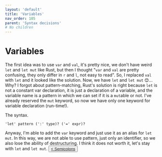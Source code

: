 ```yaml
---
layout: 'default'
title: 'Variables'
nav_order: 105
parent: 'Syntax decisions'
# No children
---
```


# Variables

The first idea was to use `var` and `val`, it's pretty nice, we don't have weird `let` and `let mut` like Rust, but then
I thought "`var` and `val` are pretty confusing, they only differ in `r` and `l`, not easy to read". So, I replaced
`val` with `let` and it looked like the solution. Now, we have `let` and `let mut` 😊... Why? I forgot about
pattern-matching, Rust's solution is right because `let` is not a constant var declaration, it is just a declaration of
a variable, and the variable name is a pattern in which we can set if it is a `mut`able or not. I've already reserved
the `mut` keyword, so now we have only one keyword for variable declaration (run-time!).

The syntax.

```antlr4
'let' pattern (':' type)? ('=' expr)?
```

Anyway, I'm able to add the `var` keyword and just use it as an alias for `let mut`. In this way, we are not able to use
pattern, just only an identifier, so we also lose the ability of destructuring. I think it does not worth it, let's stay
with `let` and `let mut`.
<button class="btn btn-outline"><a href="/syntax-decisions/semicolons.md">< Semicolons</a></button>
